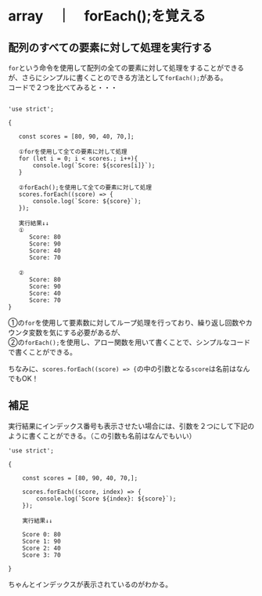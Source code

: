 # array　｜　forEach();を覚える
## 配列のすべての要素に対して処理を実行する

`for`という命令を使用して配列の全ての要素に対して処理をすることができるが、さらにシンプルに書くことのできる方法として`forEach();`がある。  
コードで２つを比べてみると・・・  
 ```
 
 'use strict';

{
    
    const scores = [80, 90, 40, 70,];

    ①forを使用して全ての要素に対して処理
    for (let i = 0; i < scores.; i++){
        console.log(`Score: ${scores[i]}`);
    }

    ②forEach();を使用して全ての要素に対して処理
    scores.forEach((score) => {
        console.log(`Score: ${score}`);
    });
    
    実行結果↓↓
    ① 
       Score: 80
       Score: 90
       Score: 40
       Score: 70
    
    ②　
       Score: 80
       Score: 90
       Score: 40
       Score: 70
}

 ```
 
 ①の`for`を使用して要素数に対してループ処理を行っており、繰り返し回数やカウンタ変数を気にする必要があるが、  
 ②の`forEach();`を使用し、アロー関数を用いて書くことで、シンプルなコードで書くことができる。  
 
 ちなみに、`scores.forEach((score) => {`の中の引数となる`score`は名前はなんでもOK！



## 補足
実行結果にインデックス番号も表示させたい場合には、引数を２つにして下記のように書くことができる。（この引数も名前はなんでもいい）
```
'use strict';

{

    const scores = [80, 90, 40, 70,];

    scores.forEach((score, index) => {
        console.log(`Score ${index}: ${score}`);
    });
    
    実行結果↓↓
    
    Score 0: 80
    Score 1: 90
    Score 2: 40
    Score 3: 70
     
}
```

ちゃんとインデックスが表示されているのがわかる。
